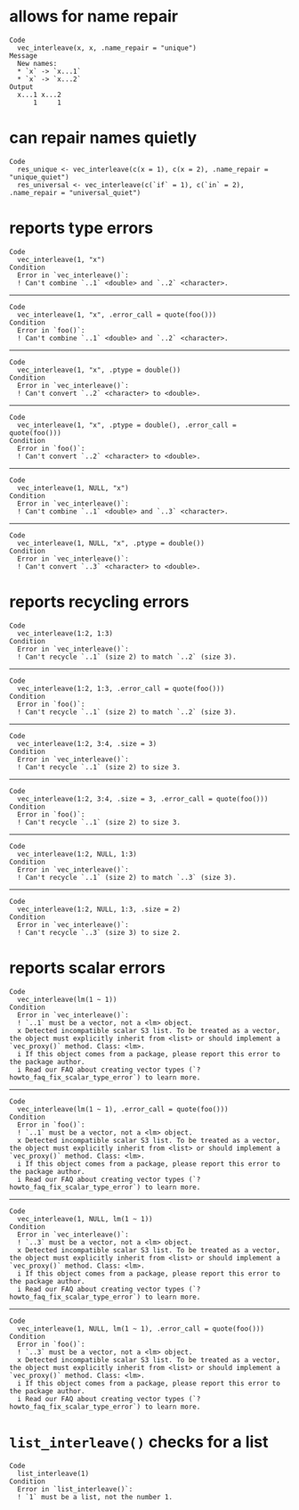 # allows for name repair

    Code
      vec_interleave(x, x, .name_repair = "unique")
    Message
      New names:
      * `x` -> `x...1`
      * `x` -> `x...2`
    Output
      x...1 x...2 
          1     1 

# can repair names quietly

    Code
      res_unique <- vec_interleave(c(x = 1), c(x = 2), .name_repair = "unique_quiet")
      res_universal <- vec_interleave(c(`if` = 1), c(`in` = 2), .name_repair = "universal_quiet")

# reports type errors

    Code
      vec_interleave(1, "x")
    Condition
      Error in `vec_interleave()`:
      ! Can't combine `..1` <double> and `..2` <character>.

---

    Code
      vec_interleave(1, "x", .error_call = quote(foo()))
    Condition
      Error in `foo()`:
      ! Can't combine `..1` <double> and `..2` <character>.

---

    Code
      vec_interleave(1, "x", .ptype = double())
    Condition
      Error in `vec_interleave()`:
      ! Can't convert `..2` <character> to <double>.

---

    Code
      vec_interleave(1, "x", .ptype = double(), .error_call = quote(foo()))
    Condition
      Error in `foo()`:
      ! Can't convert `..2` <character> to <double>.

---

    Code
      vec_interleave(1, NULL, "x")
    Condition
      Error in `vec_interleave()`:
      ! Can't combine `..1` <double> and `..3` <character>.

---

    Code
      vec_interleave(1, NULL, "x", .ptype = double())
    Condition
      Error in `vec_interleave()`:
      ! Can't convert `..3` <character> to <double>.

# reports recycling errors

    Code
      vec_interleave(1:2, 1:3)
    Condition
      Error in `vec_interleave()`:
      ! Can't recycle `..1` (size 2) to match `..2` (size 3).

---

    Code
      vec_interleave(1:2, 1:3, .error_call = quote(foo()))
    Condition
      Error in `foo()`:
      ! Can't recycle `..1` (size 2) to match `..2` (size 3).

---

    Code
      vec_interleave(1:2, 3:4, .size = 3)
    Condition
      Error in `vec_interleave()`:
      ! Can't recycle `..1` (size 2) to size 3.

---

    Code
      vec_interleave(1:2, 3:4, .size = 3, .error_call = quote(foo()))
    Condition
      Error in `foo()`:
      ! Can't recycle `..1` (size 2) to size 3.

---

    Code
      vec_interleave(1:2, NULL, 1:3)
    Condition
      Error in `vec_interleave()`:
      ! Can't recycle `..1` (size 2) to match `..3` (size 3).

---

    Code
      vec_interleave(1:2, NULL, 1:3, .size = 2)
    Condition
      Error in `vec_interleave()`:
      ! Can't recycle `..3` (size 3) to size 2.

# reports scalar errors

    Code
      vec_interleave(lm(1 ~ 1))
    Condition
      Error in `vec_interleave()`:
      ! `..1` must be a vector, not a <lm> object.
      x Detected incompatible scalar S3 list. To be treated as a vector, the object must explicitly inherit from <list> or should implement a `vec_proxy()` method. Class: <lm>.
      i If this object comes from a package, please report this error to the package author.
      i Read our FAQ about creating vector types (`?howto_faq_fix_scalar_type_error`) to learn more.

---

    Code
      vec_interleave(lm(1 ~ 1), .error_call = quote(foo()))
    Condition
      Error in `foo()`:
      ! `..1` must be a vector, not a <lm> object.
      x Detected incompatible scalar S3 list. To be treated as a vector, the object must explicitly inherit from <list> or should implement a `vec_proxy()` method. Class: <lm>.
      i If this object comes from a package, please report this error to the package author.
      i Read our FAQ about creating vector types (`?howto_faq_fix_scalar_type_error`) to learn more.

---

    Code
      vec_interleave(1, NULL, lm(1 ~ 1))
    Condition
      Error in `vec_interleave()`:
      ! `..3` must be a vector, not a <lm> object.
      x Detected incompatible scalar S3 list. To be treated as a vector, the object must explicitly inherit from <list> or should implement a `vec_proxy()` method. Class: <lm>.
      i If this object comes from a package, please report this error to the package author.
      i Read our FAQ about creating vector types (`?howto_faq_fix_scalar_type_error`) to learn more.

---

    Code
      vec_interleave(1, NULL, lm(1 ~ 1), .error_call = quote(foo()))
    Condition
      Error in `foo()`:
      ! `..3` must be a vector, not a <lm> object.
      x Detected incompatible scalar S3 list. To be treated as a vector, the object must explicitly inherit from <list> or should implement a `vec_proxy()` method. Class: <lm>.
      i If this object comes from a package, please report this error to the package author.
      i Read our FAQ about creating vector types (`?howto_faq_fix_scalar_type_error`) to learn more.

# `list_interleave()` checks for a list

    Code
      list_interleave(1)
    Condition
      Error in `list_interleave()`:
      ! `1` must be a list, not the number 1.

